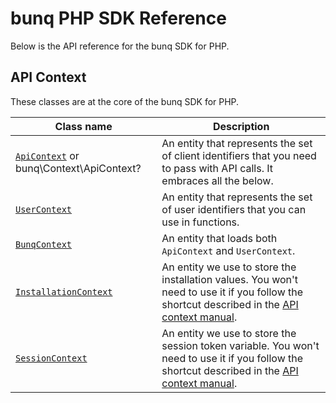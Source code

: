 # bunq PHP SDK Reference

Below is the API reference for the bunq SDK for PHP.

## API Context

These classes are at the core of the bunq SDK for PHP.

| Class name  | Description | 
| ------------- | ------------- |
| [`ApiContext`](docs/classes/ApiContext.md) or bunq\Context\ApiContext? | An entity that represents the set of client identifiers that you need to pass with API calls. It embraces all the below.|
| [`UserContext`](src/Context/UserContext.php) | An entity that represents the set of user identifiers that you can use in functions. |
| [`BunqContext`](src/Context/BunqContext.php) | An entity that loads both `ApiContext` and `UserContext`. |
| [`InstallationContext`](src/Context/InstallationContext.php) | An entity we use to store the installation values. You won't need to use it if you follow the shortcut described in the [API context manual](sdk_php#usage). |
| [`SessionContext`](src/Context/SessionContext.php) | An entity we use to store the session token variable. You won't need to use it if you follow the shortcut described in the [API context manual](sdk_php#usage). |
